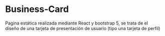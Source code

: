 # Business-Card
Pagina estática realizada mediante React y bootstrap 5, se trata de el diseño de una tarjeta de presentación de usuario (tipo una tarjeta de perfil)
